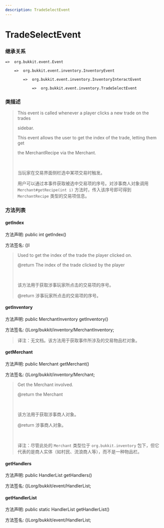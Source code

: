 ```yaml
---
description: TradeSelectEvent
---
```


# TradeSelectEvent

### 继承关系

    =>  org.bukkit.event.Event

        =>  org.bukkit.event.inventory.InventoryEvent

            =>  org.bukkit.event.inventory.InventoryInteractEvent

                =>  org.bukkit.event.inventory.TradeSelectEvent

### 类描述

> This event is called whenever a player clicks a new trade on the trades
> 
> sidebar.
> 
> This event allows the user to get the index of the trade, letting them get
> 
> the MerchantRecipe via the Merchant.
> 
> <br>
> 
> 当玩家在交易界面侧栏选中某项交易时触发。
> 
> 用户可以通过本事件获取被选中交易项的序号。对涉事商人对象调用 `Merchant#getRecipe(int i)` 方法时，传入该序号即可得到 `MerchantRecipe` 类型的交易项信息。

### 方法列表

#### getIndex

方法声明: public int getIndex()

方法签名: ()I

> Used to get the index of the trade the player clicked on.
> 
> @return The index of the trade clicked by the player
> 
> <br>
> 
> 该方法用于获取涉事玩家所点击的交易项的序号。
> 
> @return 涉事玩家所点击的交易项的序号。

#### getInventory

方法声明: public MerchantInventory getInventory()

方法签名: ()Lorg/bukkit/inventory/MerchantInventory;

> 译注：无文档。该方法用于获取事件所涉及的交易物品栏对象。

#### getMerchant

方法声明: public Merchant getMerchant()

方法签名: ()Lorg/bukkit/inventory/Merchant;

> Get the Merchant involved.
> 
> @return the Merchant
> 
> <br>
> 
> 该方法用于获取涉事商人对象。
> 
> @return 涉事商人对象。
> 
> <br>
> 
> 译注：尽管此处的 `Merchant` 类型位于 `org.bukkit.inventory` 包下，但它代表的是商人实体（如村民、流浪商人等），而不是一种物品栏。

#### getHandlers

方法声明: public HandlerList getHandlers()

方法签名: ()Lorg/bukkit/event/HandlerList;

#### getHandlerList

方法声明: public static HandlerList getHandlerList()

方法签名: ()Lorg/bukkit/event/HandlerList;